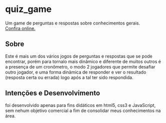 <h1>quiz_game</h1>
<p>Um game de perguntas e respostas sobre conhecimentos gerais.</br />
<a href="https://googledrive.com/host/0B0bM9YNF_RCEV19WeVpUTi1FMFE/index.html" target="_blank">Confira online.</a></p>

<h2>Sobre</h2>
<p>Este é mais um dos vários jogos de perguntas e respostas que se pode encontrar, porém para tornalo mais dinâmico e diferente de muitos outros é a presença de um cronômetro, o modo 2 jogadores que permite desafiar outro jogador, e uma forma dinâmica de responder e ver o resultado (resposta certa ou errada) logo após a tal ter sido respondida.</p>

<h2>Intenções e Desenvolvimento</h2>
<p>foi desenvolvido apenas para fins didáticos em html5, css3 e JavaScript, sem nehum objetivo comercial a fim de consolidar meus conhecimentos na área.</p>
